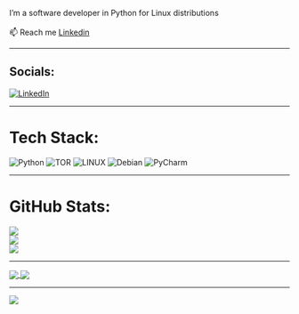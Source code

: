 I’m a software developer in Python for Linux distributions<br><br>📫 Reach me [Linkedin](https://www.linkedin.com/in/burak-t%C3%BCys%C3%BCz-a40b48302)

--- 

## Socials:
[![LinkedIn](https://img.shields.io/badge/linkedin-%230077B5.svg?style=for-the-badge&logo=linkedin&logoColor=white)](https://www.linkedin.com/in/burak-t%C3%BCys%C3%BCz-a40b48302) 

---


# Tech Stack:
![Python](https://img.shields.io/badge/python-3670A0?style=for-the-badge&logo=python&logoColor=ffdd54) ![TOR](https://img.shields.io/badge/tor-%237E4798.svg?style=for-the-badge&logo=tor-project&logoColor=white) ![LINUX](https://img.shields.io/badge/Linux-FCC624?style=for-the-badge&logo=linux&logoColor=black) ![Debian](https://img.shields.io/badge/Debian-D70A53?style=for-the-badge&logo=debian&logoColor=white)
![PyCharm](https://img.shields.io/badge/pycharm-143?style=for-the-badge&logo=pycharm&logoColor=black&color=black&labelColor=green)

---

# GitHub Stats:
![](https://github-readme-stats.vercel.app/api?username=BurakTuysuz&theme=radical&hide_border=false&count_private=false)<br/>
![](https://github-readme-streak-stats.herokuapp.com/?user=BurakTuysuz&theme=radical&hide_border=false)<br/>
![](https://github-readme-stats.vercel.app/api/top-langs/?username=BurakTuysuz&theme=radical&hide_border=false&include_all_commits=true&count_private=false&layout=compact)


---

<a href="https://github.com/BurakTuysuz/DarknessOnion">
  <img align="center" src="https://github-readme-stats.vercel.app/api/pin/?username=BurakTuysuz&repo=DarknessOnion&theme=nightowl" />
</a>
<a href="https://github.com/BurakTuysuz/WifiPenguin">
  <img align="center" src="https://github-readme-stats.vercel.app/api/pin/?username=BurakTuysuz&repo=WifiPenguin&theme=nightowl" />
</a>

---

![](https://komarev.com/ghpvc/?username=BurakTuysuz&color=blueviolet)
